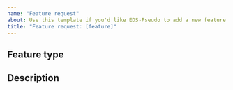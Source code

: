 ```yaml
---
name: "Feature request"
about: Use this template if you'd like EDS-Pseudo to add a new feature.
title: "Feature request: [feature]"
---
```


## Feature type

<!-- Type of feature: new pipeline, utility, etc -->

## Description

<!-- Add a clear description of what you'd like EDS-Pseudo to handle. -->
